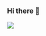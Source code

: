 ### Hi there 👋



<a href="https://www.buymeacoffee.com/yangga"><img src="https://img.buymeacoffee.com/button-api/?text=Buy me a coffee&emoji=&slug=yangga&button_colour=FFDD00&font_colour=000000&font_family=Cookie&outline_colour=000000&coffee_colour=ffffff" /></a>

<!--
**yangga/yangga** is a ✨ _special_ ✨ repository because its `README.md` (this file) appears on your GitHub profile.

Here are some ideas to get you started:

- 🔭 I’m currently working on ...
- 🌱 I’m currently learning ...
- 👯 I’m looking to collaborate on ...
- 🤔 I’m looking for help with ...
- 💬 Ask me about ...
- 📫 How to reach me: ...
- 😄 Pronouns: ...
- ⚡ Fun fact: ...
-->
